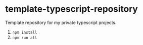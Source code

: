 # template-typescript-repository

Template repository for my private typescript projects.

1. `npm install`
1. `npm run all`
